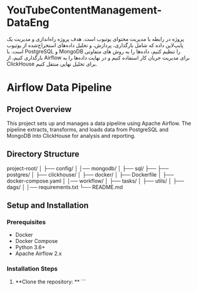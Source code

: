 # YouTubeContentManagement-DataEng

 پروژه در رابطه با مدیریت محتوای یوتیوب است. هدف پروژه راه‌اندازی و مدیریت یک پایپ‌لاین داده که شامل بارگذاری، پردازش، و تحلیل داده‌های استخراج‌شده از یوتیوب است. با PostgreSQL و MongoDB را تنظیم کنیم، داده‌ها را به روش های متفاوتی بارگذاری کنیم، از Airflow برای مدیریت جریان کار استفاده کنیم و در نهایت داده‌ها را به ClickHouse برای تحلیل نهایی منتقل کنیم. 

# Airflow Data Pipeline

## Project Overview
This project sets up and manages a data pipeline using Apache Airflow. The pipeline extracts, transforms, and loads data from PostgreSQL and MongoDB into ClickHouse for analysis and reporting.

## Directory Structure
project-root/
│
├── config/
│
│── mongodb/
│
├── sql/
├── ├── postgres/
│   ├── clickhouse/
│
├── docker/
│   ├── Dockerfile
│   ├── docker-compose.yaml
│
│── workflow/
│    ├──  tasks/
│    ├── utils/
│    ├── dags/
│
│── requirements.txt
└── README.md

## Setup and Installation 
### Prerequisites 
- Docker 
- Docker Compose 
- Python 3.6+ 
- Apache Airflow 2.x 

### Installation Steps 
1. **Clone the repository:
** ```